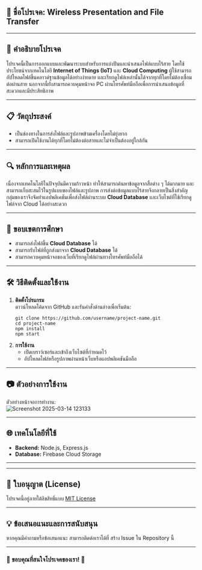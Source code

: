 
## 🌟 ชื่อโปรเจค: **Wireless Presentation and File Transfer**

---

## 📖 คำอธิบายโปรเจค  
โปรเจคนี้เป็นการออกแบบและพัฒนาระบบสำหรับการแบ่งปันและนำเสนอไฟล์แบบไร้สาย โดยใช้ประโยชน์จากเทคโนโลยี **Internet of Things (IoT)** และ **Cloud Computing** ผู้ใช้สามารถอัปโหลดไฟล์ขึ้นคลาวด์ฐานข้อมูลได้อย่างง่ายดาย และเรียกดูไฟล์เหล่านั้นได้จากทุกที่โดยไม่ต้องเชื่อมต่อผ่านสาย นอกจากนี้ยังสามารถควบคุมหน้าจอ PC ผ่านโทรศัพท์มือถือเพื่อการนำเสนอข้อมูลที่สะดวกและมีประสิทธิภาพ  

---

## 📋 วัตถุประสงค์  
- เป็นช่องทางในการส่งไฟล์และรูปภาพข้ามเครื่องโดยไม่ยุ่งยาก  
- สามารถเปิดใช้งานได้ทุกที่โดยไม่ต้องต่อสายและไม่จำเป็นต้องอยู่ใกล้กัน  

---

## 🔍 หลักการและเหตุผล  
เนื่องจากเทคโนโลยีในปัจจุบันมีความก้าวหน้า ทำให้สามารถค้นหาข้อมูลจากสื่อต่าง ๆ ได้มากมาย และสามารถเก็บสะสมไว้ในรูปแบบของไฟล์และรูปภาพ การส่งต่อข้อมูลแบบไร้สายจึงกลายเป็นสิ่งสำคัญ กลุ่มของเราจึงจัดทำแอปพลิเคชันเพื่อส่งไฟล์ผ่านระบบ **Cloud Database** และเว็บไซต์ที่ใช้เรียกดูไฟล์จาก Cloud ได้อย่างสะดวก  

---

## 🚀 ขอบเขตการศึกษา  
- สามารถส่งไฟล์ขึ้น **Cloud Database** ได้  
- สามารถรับไฟล์ที่ถูกส่งมาจาก **Cloud Database** ได้  
- สามารถควบคุมหน้าจอของเว็บที่เรียกดูไฟล์ผ่านทางโทรศัพท์มือถือได้  

---

## 🛠️ วิธีติดตั้งและใช้งาน  
1. **ติดตั้งโปรแกรม**  
   ดาวน์โหลดโค้ดจาก GitHub และรันคำสั่งด้านล่างเพื่อเริ่มต้น:  
   ```
   git clone https://github.com/username/project-name.git
   cd project-name
   npm install
   npm start
   ```
2. **การใช้งาน**  
   - เปิดเบราว์เซอร์และเข้าถึงเว็บไซต์ที่กำหนดไว้  
   - อัปโหลดไฟล์หรือรูปภาพผ่านหน้าเว็บหรือแอปพลิเคชันมือถือ  

---

## 📷 ตัวอย่างการใช้งาน  
ตัวอย่างหน้าจอการทำงาน:  
![Screenshot 2025-03-14 123133](https://github.com/user-attachments/assets/7de56c7b-0bbe-4e4d-9f0d-b880fa13e677)


---

## 🌐 เทคโนโลยีที่ใช้  
- **Backend:** Node.js, Express.js  
- **Database:** Firebase Cloud Storage  

---


---

## 📜 ใบอนุญาต (License)  
โปรเจคนี้อยู่ภายใต้ลิขสิทธิ์แบบ [MIT License](https://opensource.org/licenses/MIT)  

---

## 💡 ข้อเสนอแนะและการสนับสนุน  
หากคุณมีคำถามหรือข้อเสนอแนะ สามารถติดต่อเราได้ที่ สร้าง Issue ใน Repository นี้  

---

### 🎉 ขอบคุณที่สนใจโปรเจคของเรา! 🎉
```

